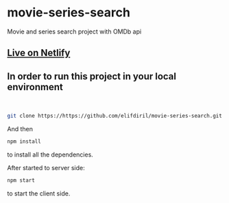 # movie-series-search
Movie and series search project with OMDb api

## [Live on Netlify](https://search-movie-series.netlify.app/)

## In order to run this project in your local environment

 <br/>

```bash
git clone https://https://github.com/elifdiril/movie-series-search.git
```

And then

```bash
npm install
```

to install all the dependencies.

After started to server side:

```bash
npm start
```

to start the client side.